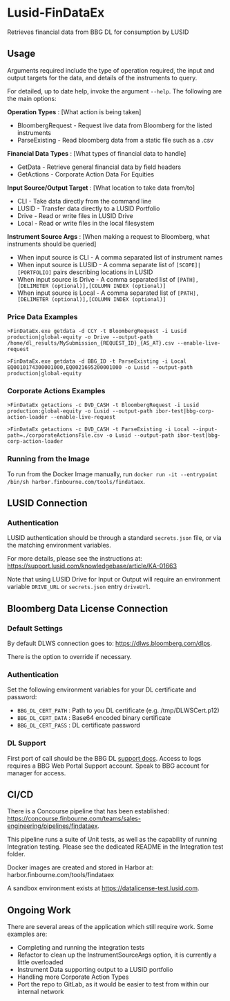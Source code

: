 # Lusid-FinDataEx

Retrieves financial data from BBG DL for consumption by LUSID


## Usage

Arguments required include the type of operation required, the input and output targets for the data, and details of the instruments to query.

For detailed, up to date help, invoke the argument `--help`. The following are the main options:

**Operation Types** : [What action is being taken]
* BloombergRequest - Request live data from Bloomberg for the listed instruments
* ParseExisting - Read bloomberg data from a static file such as a .csv

**Financial Data Types** : [What types of financial data to handle]
* GetData - Retrieve general financial data by field headers
* GetActions - Corporate Action Data For Equities

**Input Source/Output Target** : [What location to take data from/to]
* CLI - Take data directly from the command line
* LUSID - Transfer data directly to a LUSID Portfolio
* Drive - Read or write files in LUSID Drive
* Local - Read or write files in the local filesystem

**Instrument Source Args** : [When making a request to Bloomberg, what instruments should be queried]
* When input source is CLI - A comma separated list of instrument names
* When input source is LUSID - A comma separate list of `[SCOPE]|[PORTFOLIO]` pairs describing locations in LUSID
* When input source is Drive - A comma separated list of `[PATH],[DELIMETER (optional)],[COLUMN INDEX (optional)]`
* When input source is Local - A comma separated list of `[PATH],[DELIMETER (optional)],[COLUMN INDEX (optional)]`

### Price Data Examples

`>FinDataEx.exe getdata -d CCY -t BloombergRequest -i Lusid production|global-equity -o Drive --output-path /home/dl_results/MySubmission_{REQUEST_ID}_{AS_AT}.csv --enable-live-request`

`>FinDataEx.exe getdata -d BBG_ID -t ParseExisting -i Local EQ0010174300001000,EQ0021695200001000 -o Lusid --output-path production|global-equity`

### Corporate Actions Examples

`>FinDataEx getactions -c DVD_CASH -t BloombergRequest -i Lusid production:global-equity -o Lusid --output-path ibor-test|bbg-corp-action-loader --enable-live-request`

`>FinDataEx getactions -c DVD_CASH -t ParseExisting -i Local --input-path=./corporateActionsFile.csv -o Lusid --output-path ibor-test|bbg-corp-action-loader`

### Running from the Image

To run from the Docker Image manually, run `docker run -it --entrypoint /bin/sh harbor.finbourne.com/tools/findataex`.

## LUSID Connection

### Authentication

LUSID authentication should be through a standard `secrets.json` file, or via the matching environment variables.

For more details, please see the instructions at: https://support.lusid.com/knowledgebase/article/KA-01663

Note that using LUSID Drive for Input or Output will require an environment variable `DRIVE_URL` or `secrets.json` entry `driveUrl`.


## Bloomberg Data License Connection

### Default Settings

By default DLWS connection goes to: https://dlws.bloomberg.com/dlps.

There is the option to override if necessary.

### Authentication

Set the following environment variables for your DL certificate and password:

* `BBG_DL_CERT_PATH` : Path to you DL certificate (e.g. /tmp/DLWSCert.p12)
* `BBG_DL_CERT_DATA` : Base64 encoded binary certificate
* `BBG_DL_CERT_PASS` : DL certificate password

### DL Support

First port of call should be the BBG DL [support docs](https://service.bloomberg.com/portal/docs/dl). Access to logs requires a BBG Web Portal Support account. Speak to BBG account for manager for access.


## CI/CD

There is a Concourse pipeline that has been established: https://concourse.finbourne.com/teams/sales-engineering/pipelines/findataex.

This pipeline runs a suite of Unit tests, as well as the capability of running Integration testing. Please see the dedicated README in the Integration test folder.

Docker images are created and stored in Harbor at: harbor.finbourne.com/tools/findataex

A sandbox environment exists at https://datalicense-test.lusid.com.

## Ongoing Work

There are several areas of the application which still require work. Some examples are:

* Completing and running the integration tests
* Refactor to clean up the InstrumentSourceArgs option, it is currently a little overloaded
* Instrument Data supporting output to a LUSID portfolio
* Handling more Corporate Action Types
* Port the repo to GitLab, as it would be easier to test from within our internal network